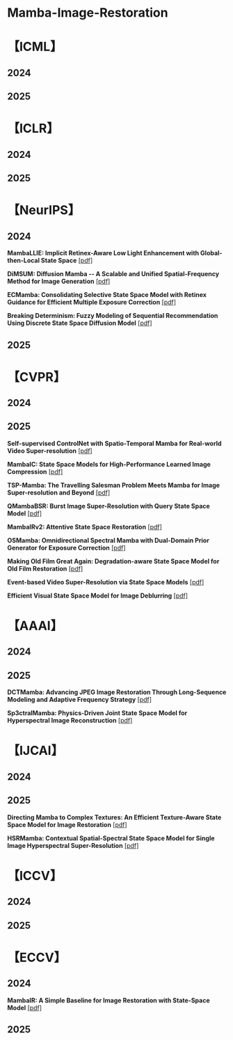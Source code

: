 # Mamba-Image-Restoration
# 【ICML】
## 2024
## 2025

# 【ICLR】
## 2024
## 2025

# 【NeurIPS】
## 2024
**MambaLLIE: Implicit Retinex-Aware Low Light Enhancement with Global-then-Local State Space** [[pdf]]( https://proceedings.neurips.cc/paper_files/paper/2024/file/30699996ff411d48903c9752b782a5c1-Paper-Conference.pdf)

**DiMSUM: Diffusion Mamba -- A Scalable and Unified Spatial-Frequency Method for Image Generation** [[pdf]](https://proceedings.neurips.cc/paper_files/paper/2024/file/39bc6e3cbf5a1991d33dc10ebff9a9cf-Paper-Conference.pdf)

**ECMamba: Consolidating Selective State Space Model with Retinex Guidance for Efficient Multiple Exposure Correction** [[pdf]](https://proceedings.neurips.cc/paper_files/paper/2024/file/5fd68e1c262099f846733435d620d574-Paper-Conference.pdf)

**Breaking Determinism: Fuzzy Modeling of Sequential Recommendation Using Discrete State Space Diffusion Model** [[pdf]](https://proceedings.neurips.cc/paper_files/paper/2024/file/286d67ff96f99c614f75dbcfb72a3e5f-Paper-Conference.pdf)


## 2025

# 【CVPR】
## 2024
## 2025

**Self-supervised ControlNet with Spatio-Temporal Mamba for Real-world Video Super-resolution** [[pdf]](https://openaccess.thecvf.com/content/CVPR2025/papers/Shi_Self-supervised_ControlNet_with_Spatio-Temporal_Mamba_for_Real-world_Video_Super-resolution_CVPR_2025_paper.pdf)

**MambaIC: State Space Models for High-Performance Learned Image Compression** [[pdf]](https://openaccess.thecvf.com/content/CVPR2025/papers/Zeng_MambaIC_State_Space_Models_for_High-Performance_Learned_Image_Compression_CVPR_2025_paper.pdf)

**TSP-Mamba: The Travelling Salesman Problem Meets Mamba for Image Super-resolution and Beyond** [[pdf]](https://openaccess.thecvf.com/content/CVPR2025/papers/Zhou_TSP-Mamba_The_Travelling_Salesman_Problem_Meets_Mamba_for_Image_Super-resolution_CVPR_2025_paper.pdf)

**QMambaBSR: Burst Image Super-Resolution with Query State Space Model** [[pdf]](https://openaccess.thecvf.com/content/CVPR2025/papers/Di_QMambaBSR_Burst_Image_Super-Resolution_with_Query_State_Space_Model_CVPR_2025_paper.pdf)

**MambaIRv2: Attentive State Space Restoration** [[pdf]](https://openaccess.thecvf.com/content/CVPR2025/papers/Guo_MambaIRv2_Attentive_State_Space_Restoration_CVPR_2025_paper.pdf)

**OSMamba: Omnidirectional Spectral Mamba with Dual-Domain Prior Generator for Exposure Correction** [[pdf]](https://openaccess.thecvf.com/content/CVPR2025/papers/Li_OSMamba_Omnidirectional_Spectral_Mamba_with_Dual-Domain_Prior_Generator_for_Exposure_CVPR_2025_paper.pdf
)

**Making Old Film Great Again: Degradation-aware State Space Model for Old Film Restoration** [[pdf]](https://openaccess.thecvf.com/content/CVPR2025/papers/Mao_Making_Old_Film_Great_Again_Degradation-aware_State_Space_Model_for_CVPR_2025_paper.pdf)

**Event-based Video Super-Resolution via State Space Models** [[pdf]](https://openaccess.thecvf.com/content/CVPR2025/papers/Xiao_Event-based_Video_Super-Resolution_via_State_Space_Models_CVPR_2025_paper.pdf)

**Efficient Visual State Space Model for Image Deblurring** [[pdf]](https://openaccess.thecvf.com/content/CVPR2025/papers/Kong_Efficient_Visual_State_Space_Model_for_Image_Deblurring_CVPR_2025_paper.pdf)


# 【AAAI】
## 2024
## 2025

**DCTMamba: Advancing JPEG Image Restoration Through Long-Sequence Modeling and Adaptive Frequency Strategy** [[pdf]](https://ojs.aaai.org/index.php/AAAI/article/view/32854)

**Sp3ctralMamba: Physics-Driven Joint State Space Model for Hyperspectral Image Reconstruction** [[pdf]](https://ojs.aaai.org/index.php/AAAI/article/view/32653)








# 【IJCAI】
## 2024
## 2025

**Directing Mamba to Complex Textures: An Efficient Texture-Aware State Space Model for Image Restoration** [[pdf]](https://arxiv.org/abs/2501.16583)

**HSRMamba: Contextual Spatial-Spectral State Space Model for Single Image Hyperspectral Super-Resolution** [[pdf]](
https://arxiv.org/abs/2501.18500)



# 【ICCV】
## 2024
## 2025

# 【ECCV】
## 2024

**MambaIR: A Simple Baseline for Image Restoration with State-Space Model** [[pdf]](https://arxiv.org/abs/2501.16583)


## 2025





